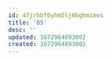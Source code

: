 ```yaml
---
id: 47jrhbf0yhm5lj6bghmimes
title: '05'
desc: ''
updated: 1672964893002
created: 1672964893002
---
```

